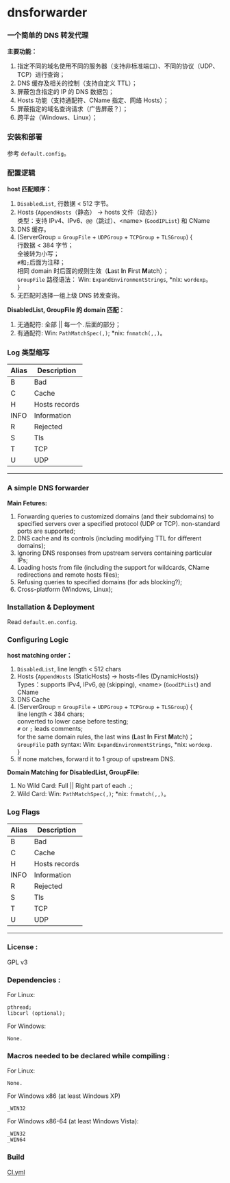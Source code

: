 dnsforwarder
============

### 一个简单的 DNS 转发代理

**主要功能：**

1. 指定不同的域名使用不同的服务器（支持非标准端口）、不同的协议（UDP、TCP）进行查询；
2. DNS 缓存及相关的控制（支持自定义 TTL）；
3. 屏蔽包含指定的 IP 的 DNS 数据包；
4. Hosts 功能（支持通配符、CName 指定、网络 Hosts）；
5. 屏蔽指定的域名查询请求（广告屏蔽？）；
6. 跨平台（Windows、Linux）；

### 安装和部署
 参考 `default.config`。

### 配置逻辑
**host 匹配顺序：**

1. `DisabledList`, 行数据 < 512 字节。
2. Hosts {`AppendHosts`（静态） -> hosts 文件（动态）}
    <br>
    类型：支持 IPv4、IPv6、`@@`（跳过）、\<name> (`GoodIPList`) 和 CName
3. DNS 缓存。
4. (ServerGroup = `GroupFile` + `UDPGroup` + `TCPGroup` + `TLSGroup`) {
       <br>
        行数据 < 384 字节；
       <br>
        全被转为小写；
       <br>
        `#`和`;`后面为注释；
       <br>
        相同 domain 时后面的规则生效（**L**ast **I**n **F**irst **M**atch）；
       <br>
        `GroupFile` 路径语法： Win: `ExpandEnvironmentStrings`, *nix: `wordexp`。
       <br>
    }
5. 无匹配时选择一组上级 DNS 转发查询。

**DisabledList, GroupFile 的 domain 匹配**：
1. 无通配符: 全部 || 每一个`.`后面的部分；
2. 有通配符: Win: `PathMatchSpec(,)`; *nix: `fnmatch(,,)`。

### Log 类型缩写

| Alias | Description   |
| ----- | ------------- |
| B     | Bad           |
| C     | Cache         |
| H     | Hosts records |
| INFO  | Information   |
| R     | Rejected      |
| S     | Tls           |
| T     | TCP           |
| U     | UDP           |

---

### A simple DNS forwarder

**Main Fetures:**

1. Forwarding queries to customized domains (and their subdomains) to specified servers over a specified protocol (UDP or TCP). non-standard ports are supported;
2. DNS cache and its controls (including modifying TTL for different domains);
3. Ignoring DNS responses from upstream servers containing particular IPs;
4. Loading hosts from file (including the support for wildcards, CName redirections and remote hosts files);
5. Refusing queries to specified domains (for ads blocking?);
6. Cross-platform (Windows, Linux);

### Installation & Deployment
Read `default.en.config`.

### Configuring Logic
**host matching order：**

1. `DisabledList`, line length < 512 chars
2. Hosts {`AppendHosts` (StaticHosts) -> hosts-files (DynamicHosts)}
   <br>
   Types：supports IPv4, IPv6, `@@` (skipping), \<name> (`GoodIPList`) and CName
3. DNS Cache
4. (ServerGroup = `GroupFile` + `UDPGroup` + `TCPGroup` + `TLSGroup`) {
       <br>
       line length < 384 chars;
       <br>
       converted to lower case before testing;
       <br>
       `#` or `;` leads comments;
       <br>
       for the same domain rules, the last wins (**L**ast **I**n **F**irst **M**atch)；
       <br>
       `GroupFile` path syntax:  Win: `ExpandEnvironmentStrings`, *nix: `wordexp`.
       <br>
   }
5. If none matches, forward it to 1 group of upstream DNS.

**Domain Matching for DisabledList, GroupFile:**
1. No Wild Card: Full || Right part of each `.`;
2. Wild Card: Win: `PathMatchSpec(,)`; *nix: `fnmatch(,,)`。

### Log Flags

| Alias | Description   |
| ----- | ------------- |
| B     | Bad           |
| C     | Cache         |
| H     | Hosts records |
| INFO  | Information   |
| R     | Rejected      |
| S     | Tls           |
| T     | TCP           |
| U     | UDP           |

---

### License :
GPL v3

### Dependencies :

  For Linux:

    pthread;
    libcurl (optional);

  For Windows:

    None.

### Macros needed to be declared while compiling :

  For Linux:

    None.

  For Windows x86 (at least Windows XP)

    _WIN32

  For Windows x86-64 (at least Windows Vista):

    _WIN32
    _WIN64

### Build

  [CI.yml](https://github.com/lifenjoiner/dnsforwarder/blob/mydev/.github/workflows/CI.yml)
